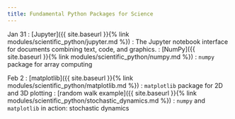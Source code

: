 ```yaml
---
title: Fundamental Python Packages for Science
---
```




Jan 31
: [Jupyter]({{ site.baseurl }}{% link
  modules/scientific_python/jupyter.md %})
  : The Jupyter notebook interface for documents combining text, code, and graphics.
: [NumPy]({{ site.baseurl }}{% link modules/scientific_python/numpy.md %})
  : `numpy` package for array computing

Feb 2
: [matplotlib]({{ site.baseurl }}{% link modules/scientific_python/matplotlib.md %})
  : `matplotlib` package for 2D and 3D plotting
: [random walk example]({{ site.baseurl }}{% link
  modules/scientific_python/stochastic_dynamics.md %})
  : `numpy` and `matplotlib` in action: stochastic dynamics
